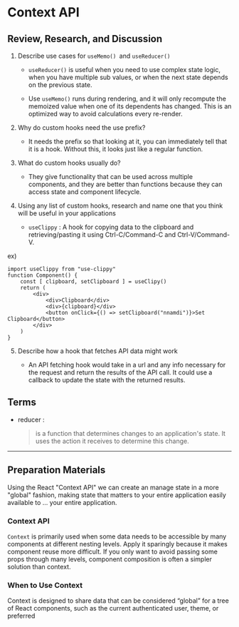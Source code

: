 # Context API

## Review, Research, and Discussion

1. Describe use cases for `useMemo() `and `useReducer()`

   - `useReducer()` is useful when you need to use complex state logic, when you have multiple sub values, or when the next state depends on the previous state.

   - Use `useMemo()` runs during rendering, and it will only recompute the memoized value when one of its dependents has changed. This is an optimized way to avoid calculations every re-render.

2. Why do custom hooks need the use prefix?

   - It needs the prefix so that looking at it, you can immediately tell that it is a hook. Without this, it looks just like a regular function.

3. What do custom hooks usually do?

   - They give functionality that can be used across multiple components, and they are better than functions because they can access state and component lifecycle.

4. Using any list of custom hooks, research and name one that you think will be useful in your applications

   - `useClippy` : A hook for copying data to the clipboard and retrieving/pasting it using Ctrl-C/Command-C and Ctrl-V/Command-V.

ex)

```
import useClippy from "use-clippy"
function Component() {
    const [ clipboard, setClipboard ] = useClipy()
    return (
        <div>
            <div>Clipboard</div>
            <div>{clipboard}</div>
            <button onClick={() => setClipboard("nnamdi")}>Set Clipboard</button>
        </div>
    )
}
```

5. Describe how a hook that fetches API data might work

   - An API fetching hook would take in a url and any info necessary for the request and return the results of the API call. It could use a callback to update the state with the returned results.

## Terms

- reducer :

  > is a function that determines changes to an application's state. It uses the action it receives to determine this change.
---

## Preparation Materials

Using the React "Context API" we can create an manage state in a more "global" fashion, making state that matters to your entire application easily available to ... your entire application.

### Context API

`Context` is primarily used when some data needs to be accessible by many components at different nesting levels. Apply it sparingly because it makes component reuse more difficult. If you only want to avoid passing some props through many levels, component composition is often a simpler solution than context.

### When to Use Context

Context is designed to share data that can be considered “global” for a tree of React components, such as the current authenticated user, theme, or preferred